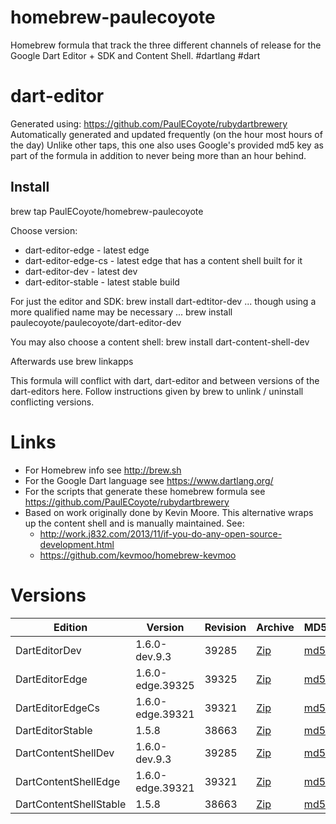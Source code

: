 homebrew-paulecoyote
====================

Homebrew formula that track the three different channels of release for the Google Dart Editor + SDK and Content Shell.  #dartlang #dart

dart-editor
===========

Generated using: https://github.com/PaulECoyote/rubydartbrewery
Automatically generated and updated frequently (on the hour most hours of the day)
Unlike other taps, this one also uses Google's provided md5 key as part of the formula in addition to never being more than an hour behind.

Install
-------
brew tap PaulECoyote/homebrew-paulecoyote

Choose version:
* dart-editor-edge - latest edge
* dart-editor-edge-cs - latest edge that has a content shell built for it
* dart-editor-dev - latest dev
* dart-editor-stable - latest stable build

For just the editor and SDK:
brew install dart-edtitor-dev
... though using a more qualified name may be necessary ...
brew install paulecoyote/paulecoyote/dart-editor-dev

You may also choose a content shell:
brew install dart-content-shell-dev

Afterwards use 
brew linkapps

This formula will conflict with dart, dart-editor and between versions of the dart-editors here.  Follow instructions given by brew to unlink / uninstall conflicting versions.

Links
=====
* For Homebrew info see http://brew.sh
* For the Google Dart language see https://www.dartlang.org/
* For the scripts that generate these homebrew formula see https://github.com/PaulECoyote/rubydartbrewery
* Based on work originally done by Kevin Moore. This alternative wraps up the content shell and is manually maintained.  See: 
    * http://work.j832.com/2013/11/if-you-do-any-open-source-development.html
    * https://github.com/kevmoo/homebrew-kevmoo

Versions
========
| Edition | Version | Revision | Archive | MD5 | Notes |
| ------- | ------- | -------- | ------- | --- | ----- |
| DartEditorDev | 1.6.0-dev.9.3 | 39285 | [Zip](https://storage.googleapis.com/dart-archive/channels/dev/release/39285/editor/darteditor-macos-x64.zip) | [md5](https://storage.googleapis.com/dart-archive/channels/dev/release/39285/editor/darteditor-macos-x64.zip.md5sum) | [Changes](https://storage.googleapis.com/dart-archive/channels/dev/release/latest/changelog.html) |
| DartEditorEdge | 1.6.0-edge.39325 | 39325 | [Zip](https://storage.googleapis.com/dart-archive/channels/be/raw/39325/editor/darteditor-macos-x64.zip) | [md5](https://storage.googleapis.com/dart-archive/channels/be/raw/39325/editor/darteditor-macos-x64.zip.md5sum) | - |
| DartEditorEdgeCs | 1.6.0-edge.39321 | 39321 | [Zip](https://storage.googleapis.com/dart-archive/channels/be/raw/39321/editor/darteditor-macos-x64.zip) | [md5](https://storage.googleapis.com/dart-archive/channels/be/raw/39321/editor/darteditor-macos-x64.zip.md5sum) | - |
| DartEditorStable | 1.5.8 | 38663 | [Zip](https://storage.googleapis.com/dart-archive/channels/stable/release/38663/editor/darteditor-macos-x64.zip) | [md5](https://storage.googleapis.com/dart-archive/channels/stable/release/38663/editor/darteditor-macos-x64.zip.md5sum) | [Changes](https://storage.googleapis.com/dart-archive/channels/stable/release/latest/changelog.html) |
| DartContentShellDev | 1.6.0-dev.9.3 | 39285 | [Zip](https://storage.googleapis.com/dart-archive/channels/dev/release/39285/dartium/content_shell-macos-ia32-release.zip) | [md5](https://storage.googleapis.com/dart-archive/channels/dev/release/39285/dartium/content_shell-macos-ia32-release.zip.md5sum) | - |
| DartContentShellEdge | 1.6.0-edge.39321 | 39321 | [Zip](https://storage.googleapis.com/dart-archive/channels/be/raw/39321/dartium/content_shell-macos-ia32-release.zip) | [md5](https://storage.googleapis.com/dart-archive/channels/be/raw/39321/dartium/content_shell-macos-ia32-release.zip.md5sum) | - |
| DartContentShellStable | 1.5.8 | 38663 | [Zip](https://storage.googleapis.com/dart-archive/channels/stable/release/38663/dartium/content_shell-macos-ia32-release.zip) | [md5](https://storage.googleapis.com/dart-archive/channels/stable/release/38663/dartium/content_shell-macos-ia32-release.zip.md5sum) | - |
